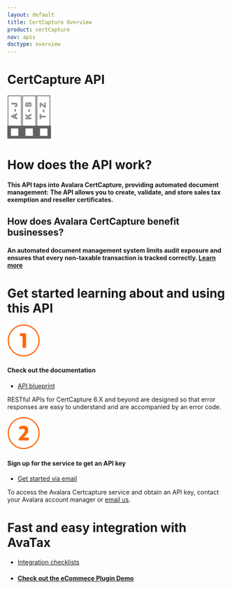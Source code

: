 ```yaml
---
layout: default
title: CertCapture Overview
product: certCapture
nav: apis
doctype: overview
---
```

<div class="row bg-map padding-bottom">
  <div class="col-md-8 col-md-offset-2 text-center ">
    <h1 class="h1p">CertCapture API</h1>
    <img src="/public/images/devdot/DevDot_CertificateBindersGrey.svg" height="100" alt="CertCapture" />
  </div>
</div>
<div class="row border-top padding-top padding-bottom">
  <div class="col-md-8 col-md-offset-2 text-center">
    <h1 class="h1p " class="text-left">How does the API work?</h1>
    <h4 class="text-left">This API taps into Avalara CertCapture, providing automated document management:
       The API allows you to create, validate, and store sales tax exemption and reseller
       certificates.
    </h4>
     <h2 class="text-left">How does Avalara CertCapture benefit businesses?</h2>
     <h4 class="text-left">An automated document management system limits audit exposure and ensures that every non-taxable transaction is tracked correctly. <a href="http://certcapture.avalara.com">Learn more</a></h4>
  </div>
</div>
<div class="row border-top padding-top padding-bottom">
  <div class="col-md-6 col-md-offset-3 text-center" >
    <h1 class="h1p" class="padding-marginbottom">Get started learning about and using this API</h1>
    <div class="row">
        <!-- "1" -->
        <div class="col-md-6 card">
            <div class="col-md-7 col-md-offset-5">
                <img src="/public/images/devdot/DevDotSvgGAssets_One.svg" height="75" alt="1" />
            </div>
            <div class="col-md-7 col-md-offset-5 card card-border-top">
                <h4>Check out the documentation</h4>
            </div>
            <div class="col-md-7 col-md-offset-5 padding-top">
                <ul class="pipe">
                    <li><a href="http://docs.certcapture6xrest.apiary.io">API blueprint <i class="glyphicon glyphicon-download-alt"></i></a></li>
                </ul>
            </div>
            <div class="col-md-7 col-md-offset-5 padding-top">
                <p class="text-left">RESTful APIs for CertCapture 6.X and beyond are
                    designed so that error responses are easy to
                    understand and are accompanied by an error
                    code.
                </p>
            </div>
        </div>
        <!-- "2" -->
        <div class="col-md-6 card">
            <div class="col-md-7 col-md-offset-1 twoFix">
                <img src="/public/images/devdot/DevDotSvgGAssets_Two.svg" height="75" alt="2" />
            </div>
            <div class="col-md-7 col-md-offset-1 card card-border-top">
                <h4>Sign up for the service to get an API key</h4>
            </div>
            <div class="col-md-7 col-md-offset-1 padding-top">
                <ul class="pipe">
                    <li><a href="mailto:support@certcapture.com">Get started via email</a></li>
                </ul>
            </div>
            <div class="col-md-7 col-md-offset-1 padding-top">
                <p class="text-left">To access the Avalara Certcapture service
                    and obtain an API key, contact your Avalara
                    account manager or <a href="mailto:support@certcapture.com">email us</a>.
                </p>
            </div>
        </div>
    </div>
  </div>
</div>
<div class="row border-top padding-top padding-bottom">
  <div class="col-md-6 col-md-offset-3 text-center">
    <h1 class="h1p">Fast and easy integration with AvaTax</h1>
    <ul class="pipe" class="padding-marginbottom" >
        <li><a href="/certification/certcapture/">Integration checklists</a></li>
    </ul>
  </div>
</div>
<div class="row border-top padding-top padding-bottom">
  <div class="col-md-6 col-md-offset-3 text-center">
    <ul class="pipe" class="padding-marginbottom" >
        <li>
            <h4 class="">
                <a href="/certcapture/cert-demo">Check out the eCommece Plugin Demo</a>
                </h4>
        </li>
    </ul>
  </div>
</div>
